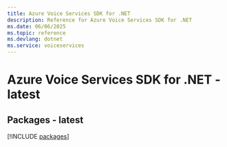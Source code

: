 ```yaml
---
title: Azure Voice Services SDK for .NET
description: Reference for Azure Voice Services SDK for .NET
ms.date: 06/06/2025
ms.topic: reference
ms.devlang: dotnet
ms.service: voiceservices
---
```

# Azure Voice Services SDK for .NET - latest
## Packages - latest
[!INCLUDE [packages](voice-services-index.md)]
